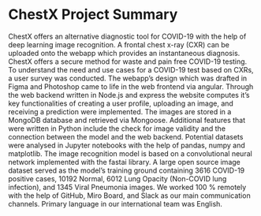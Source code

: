 # ChestX Project Summary

ChestX offers an alternative diagnostic tool for COVID-19 with the help of deep learning image recognition. A frontal chest x-ray (CXR) can be uploaded onto the webapp which provides an  instantaneous diagnosis. ChestX offers a secure method for waste and pain free COVID-19 testing. To understand the need and use cases for a COVID-19 test based on CXRs, a user survey was conducted. The webapp’s design which was drafted in Figma and Photoshop came to life in the web frontend via angular. Through the web backend written in Node.js and express the website computes it’s key functionalities of creating a user profile, uploading an image, and receiving a prediction were implemented. The images are stored in a MongoDB database and retrieved via Mongoose. Additional features that were written in Python include the check for image validity and the connection between the model and the web backend. Potential datasets were analysed in Jupyter notebooks with the help of pandas, numpy and matplotlib. The image recognition model is based on a convolutional neural network implemented with the fastai library. A large open source image dataset served as the model’s training ground containing 3616 COVID-19 positive cases, 10192 Normal, 6012 Lung Opacity (Non-COVID lung infection), and 1345 Viral Pneumonia images. We worked 100 % remotely with the help of GitHub, Miro Board, and Slack as our main communication channels. Primary language in our international team was English.
